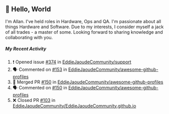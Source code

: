 ## :wave: Hello, World

I'm Allan. I've held roles in Hardware, Ops and QA. I'm passionate about all things Hardware and Software. Due to my interests, I consider myself a jack of all trades - a master of some. Looking forward to sharing knowledge and collaborating with you.

##### My Recent Activity
<!--START_SECTION:activity-->
1. ❗️ Opened issue [#374](https://github.com/EddieJaoudeCommunity/support/issues/374) in [EddieJaoudeCommunity/support](https://github.com/EddieJaoudeCommunity/support)
2. 🗣 Commented on [#153](https://github.com/EddieJaoudeCommunity/awesome-github-profiles/issues/153) in [EddieJaoudeCommunity/awesome-github-profiles](https://github.com/EddieJaoudeCommunity/awesome-github-profiles)
3. 🎉 Merged PR [#150](https://github.com/EddieJaoudeCommunity/awesome-github-profiles/pull/150) in [EddieJaoudeCommunity/awesome-github-profiles](https://github.com/EddieJaoudeCommunity/awesome-github-profiles)
4. 🗣 Commented on [#150](https://github.com/EddieJaoudeCommunity/awesome-github-profiles/issues/150) in [EddieJaoudeCommunity/awesome-github-profiles](https://github.com/EddieJaoudeCommunity/awesome-github-profiles)
5. ❌ Closed PR [#103](https://github.com/EddieJaoudeCommunity/EddieJaoudeCommunity.github.io/pull/103) in [EddieJaoudeCommunity/EddieJaoudeCommunity.github.io](https://github.com/EddieJaoudeCommunity/EddieJaoudeCommunity.github.io)
<!--END_SECTION:activity-->

<!--
**AllanRegush/AllanRegush** is a ✨ _special_ ✨ repository because its `README.md` (this file) appears on your GitHub profile.

Here are some ideas to get you started:

- 🔭 I’m currently working on ...
- 🌱 I’m currently learning ...
- 👯 I’m looking to collaborate on ...
- 🤔 I’m looking for help with ...
- 💬 Ask me about ...
- 📫 How to reach me: ...
- 😄 Pronouns: ...
- ⚡ Fun fact: ...
-->
